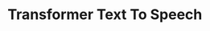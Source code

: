# Transformer Text To Speech

<p align="center">
  <img src="https://miro.medium.com/max/3330/1*7HOERatJ83E1KkKr1SVAug.png" height="140" width="200 />
</p>
